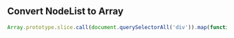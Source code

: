 ## Convert NodeList to Array

``` javascript
Array.prototype.slice.call(document.querySelectorAll('div')).map(function (e) { console.log(e); });
```
